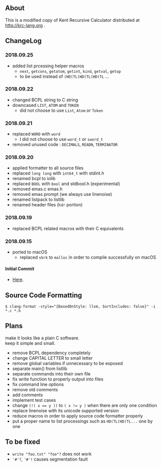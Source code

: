 ## About

This is a modified copy of Kent Recursive Calculator distributed at http://krc-lang.org .

## ChangeLog

### 2018.09.25
- added list prcessing helper macros
  - `next`, `getcons`, `getatom`, `getint`, `kind`, `getval`, `getop`
  - to be used instead of `(HD(TL(HD(TL(HD(TL` ...

### 2018.09.22
- changed BCPL string to C string
- downcased `LIST`, `ATOM` and `TOKEN`
  - did not choose to use `List`, `Atom` or `Token`

### 2018.09.21
- replaced `WORD` with `word`
  - I did not choose to use `word_t` or `sword_t`
- removed unused code : `DECIMALS`, `READN`, `TERMINATOR`

### 2018.09.20
- applied formatter to all source files
- replaced `long long` with `int64_t` with stdint.h
- renamed bcpl to iolib
- replaced `BOOL` with `bool` and stdbool.h (experimental)
- removed emas.c emas.h
- removed emas prompt (we always use linenoise)
- renamed listpack to listlib
- renamed header files (`hdr` portion)

### 2018.09.19
- replaced BCPL related macros with their C equivalents

### 2018.09.15

- ported to macOS
  - replaced `sbrk` to `malloc` in order to compile successfully on macOS

#### Initial Commit
- [Here](https://github.com/homma/krc/tree/101fc43429fcf8d97a547ef8a08aceb0df1738c9).

## Source Code Formatting
````
$ clang-format -style="{BasedOnStyle: llvm, SortIncludes: false}" -i *.c *.h
````
## Plans

make it looks like a plain C software.  
keep it simple and small.

- remove BCPL dependency completely
- change CAPITAL LETTER to small letter
- remove global variables if unnecessary to be exposed
- separate main() from listlib
- separate commands into their own file
- fix write function to properly output into files
- fix command line options
- remove old comments
- add comments
- implement test cases
- change `(!( x == y ))` to `( x != y )` when there are only one condition
- replace linenoise with its unicode supported version
- reduce macros in order to apply source code formatter properly
- put a proper name to list processings such as `HD(TL(HD(TL...` one by one

## To be fixed
- `write "foo.txt" "foo"?` does not work
- `'#'?`, `'#'!` causes segmentation fault
